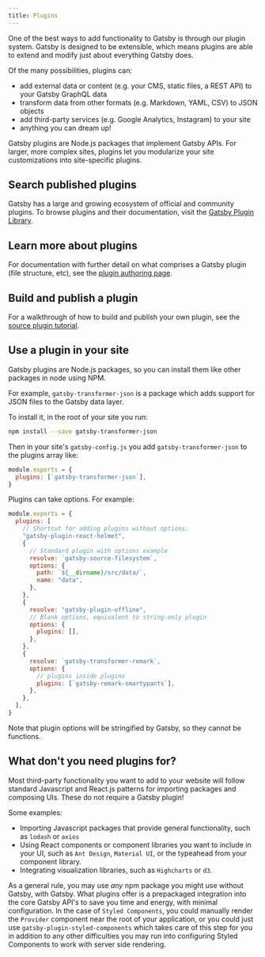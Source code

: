 ```yaml
---
title: Plugins
---
```


One of the best ways to add functionality to Gatsby is through our plugin system. Gatsby is designed to be extensible, which means plugins are able to extend and modify just about everything Gatsby does.

Of the many possibilities, plugins can:

- add external data or content (e.g. your CMS, static files, a REST API) to your Gatsby GraphQL data
- transform data from other formats (e.g. Markdown, YAML, CSV) to JSON objects
- add third-party services (e.g. Google Analytics, Instagram) to your site
- anything you can dream up!

Gatsby plugins are Node.js packages that implement Gatsby APIs. For larger, more complex sites, plugins let you modularize your site customizations into site-specific plugins.

## Search published plugins

Gatsby has a large and growing ecosystem of official and community plugins. To browse plugins and their documentation, visit the [Gatsby Plugin Library](/plugins/).

## Learn more about plugins

For documentation with further detail on what comprises a Gatsby plugin (file structure, etc), see the [plugin authoring page](/docs/plugin-authoring/).

## Build and publish a plugin

For a walkthrough of how to build and publish your own plugin, see the [source plugin tutorial](/docs/source-plugin-tutorial/).

## Use a plugin in your site

Gatsby plugins are Node.js packages, so you can install them like other packages in node using NPM.

For example, `gatsby-transformer-json` is a package which adds support for JSON files to the Gatsby data layer.

To install it, in the root of your site you run:

```bash
npm install --save gatsby-transformer-json
```

Then in your site's `gatsby-config.js` you add `gatsby-transformer-json` to the plugins array like:

```javascript:title=gatsby-config.js
module.exports = {
  plugins: [`gatsby-transformer-json`],
}
```

Plugins can take options. For example:

```javascript:title=gatsby-config.js
module.exports = {
  plugins: [
    // Shortcut for adding plugins without options.
    "gatsby-plugin-react-helmet",
    {
      // Standard plugin with options example
      resolve: `gatsby-source-filesystem`,
      options: {
        path: `${__dirname}/src/data/`,
        name: "data",
      },
    },
    {
      resolve: "gatsby-plugin-offline",
      // Blank options, equivalent to string-only plugin
      options: {
        plugins: [],
      },
    },
    {
      resolve: `gatsby-transformer-remark`,
      options: {
        // plugins inside plugins
        plugins: [`gatsby-remark-smartypants`],
      },
    },
  ],
}
```

Note that plugin options will be stringified by Gatsby, so they cannot be functions.

## What don't you need plugins for?

Most third-party functionality you want to add to your website will follow standard Javascript and React.js patterns for importing packages and composing UIs. These do not require a Gatsby plugin!

Some examples:

- Importing Javascript packages that provide general functionality, such as `lodash` or `axios`
- Using React components or component libraries you want to include in your UI, such as `Ant Design`, `Material UI`, or the typeahead from your component library.
- Integrating visualization libraries, such as `Highcharts` or `d3`.

As a general rule, you may use _any_ npm package you might use without Gatsby, with Gatsby. What plugins offer is a prepackaged integration into the core Gatsby API's to save you time and energy, with minimal configuration. In the case of `Styled Components`, you could manually render the `Provider` component near the root of your application, or you could just use `gatsby-plugin-styled-components` which takes care of this step for you in addition to any other difficulties you may run into configuring Styled Components to work with server side rendering.
